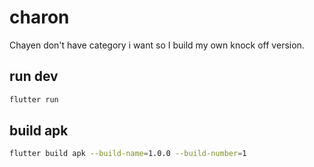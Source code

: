 # charon

Chayen don't have category i want so I build my own knock off version.

## run dev
```bash
flutter run
```

## build apk
```bash
flutter build apk --build-name=1.0.0 --build-number=1
```

